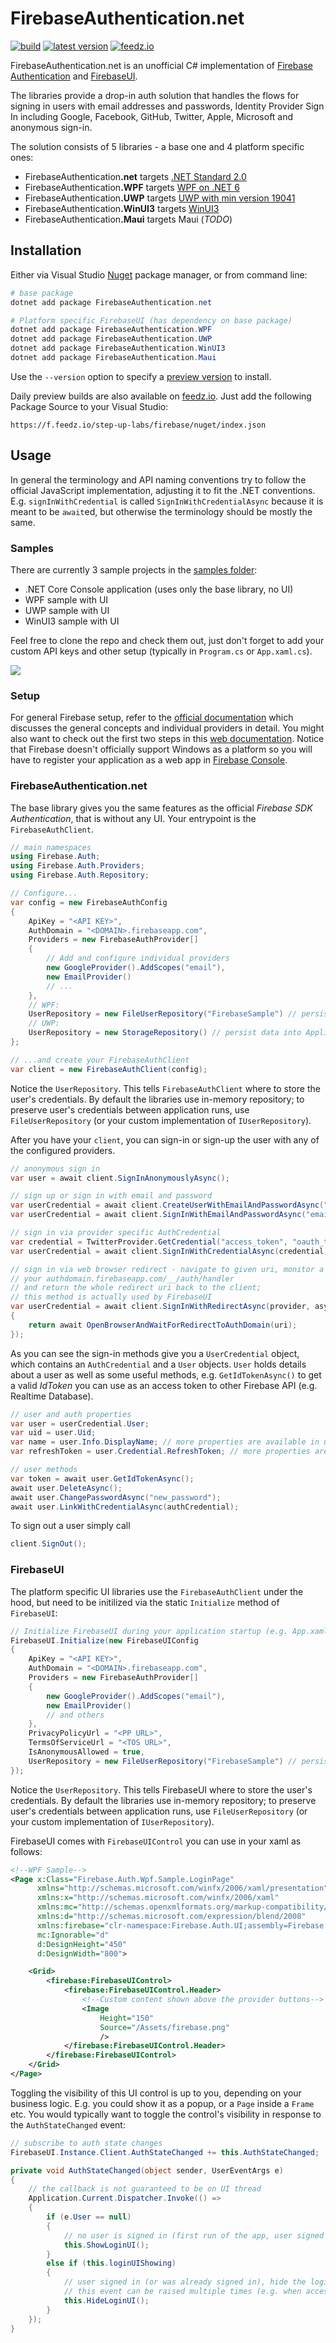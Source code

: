 # FirebaseAuthentication.net
[![build](https://github.com/step-up-labs/firebase-authentication-dotnet/workflows/build/badge.svg)](https://github.com/step-up-labs/firebase-authentication-dotnet/actions)
[![latest version](https://img.shields.io/nuget/v/FirebaseAuthentication.net)](https://www.nuget.org/packages/FirebaseAuthentication.net)
[![feedz.io](https://img.shields.io/badge/endpoint.svg?url=https%3A%2F%2Ff.feedz.io%2Fstep-up-labs%2Ffirebase%2Fshield%2FFirebaseAuthentication.net%2Flatest)](https://f.feedz.io/step-up-labs/firebase/packages/FirebaseAuthentication.net/latest/download)

FirebaseAuthentication.net is an unofficial C# implementation of [Firebase Authentication](https://firebase.google.com/docs/auth)
and [FirebaseUI](https://firebase.google.com/docs/auth). 

The libraries provide a drop-in auth solution that handles the flows for signing in users with email addresses and passwords, Identity Provider Sign In including Google, Facebook, GitHub, Twitter, Apple, Microsoft and anonymous sign-in.

The solution consists of 5 libraries - a base one and 4 platform specific ones:
* FirebaseAuthentication<strong>.net</strong> targets [.NET Standard 2.0](https://github.com/dotnet/standard/blob/master/docs/versions.md)
* FirebaseAuthentication<strong>.WPF</strong> targets [WPF on .NET 6](https://github.com/dotnet/wpf)
* FirebaseAuthentication<strong>.UWP</strong> targets [UWP with min version 19041](https://docs.microsoft.com/en-us/windows/uwp/updates-and-versions/choose-a-uwp-version)
* FirebaseAuthentication<strong>.WinUI3</strong> targets [WinUI3](https://learn.microsoft.com/en-us/windows/apps/winui/winui3/)
* FirebaseAuthentication<strong>.Maui</strong> targets Maui (*TODO*)

## Installation

Either via Visual Studio [Nuget](https://www.nuget.org/packages/FirebaseAuthentication.net) package manager, or from command line:

```powershell
# base package
dotnet add package FirebaseAuthentication.net

# Platform specific FirebaseUI (has dependency on base package)
dotnet add package FirebaseAuthentication.WPF
dotnet add package FirebaseAuthentication.UWP
dotnet add package FirebaseAuthentication.WinUI3
dotnet add package FirebaseAuthentication.Maui
```

Use the `--version` option to specify a [preview version](https://www.nuget.org/packages/FirebaseAuthentication.net/absoluteLatest) to install.

Daily preview builds are also available on [feedz.io](https://feedz.io). Just add the following Package Source to your Visual Studio:

```
https://f.feedz.io/step-up-labs/firebase/nuget/index.json
```

## Usage

In general the terminology and API naming conventions try to follow the official JavaScript implementation, adjusting it to fit the .NET conventions. 
E.g. `signInWithCredential` is called `SignInWithCredentialAsync` because it is meant to be `await`ed, but otherwise the terminology should be mostly the same.


### Samples
There are currently 3 sample projects in the [samples folder](/samples/):

* .NET Core Console application (uses only the base library, no UI)
* WPF sample with UI
* UWP sample with UI
* WinUI3 sample with UI

Feel free to clone the repo and check them out, just don't forget to add your custom API keys and other setup (typically in `Program.cs` or `App.xaml.cs`).

![](art/SampleWPF.png)

### Setup

For general Firebase setup, refer to the [official documentation](https://firebase.google.com/docs/auth) which discusses the general concepts and individual providers in detail. 
You might also want to check out the first two steps in this [web documentation](https://firebase.google.com/docs/web/setup). 
Notice that Firebase doesn't officially support Windows as a platform so you will have to register your application as a web app in [Firebase Console](https://console.firebase.google.com/).

### FirebaseAuthentication.net

The base library gives you the same features as the official *Firebase SDK Authentication*, that is without any UI. Your entrypoint is the `FirebaseAuthClient`.

```csharp
// main namespaces
using Firebase.Auth;
using Firebase.Auth.Providers;
using Firebase.Auth.Repository;

// Configure...
var config = new FirebaseAuthConfig
{
    ApiKey = "<API KEY>",
    AuthDomain = "<DOMAIN>.firebaseapp.com",
    Providers = new FirebaseAuthProvider[]
    {
        // Add and configure individual providers
        new GoogleProvider().AddScopes("email"),
        new EmailProvider()
        // ...
    },
    // WPF:
    UserRepository = new FileUserRepository("FirebaseSample") // persist data into %AppData%\FirebaseSample
    // UWP:
    UserRepository = new StorageRepository() // persist data into ApplicationDataContainer
};

// ...and create your FirebaseAuthClient
var client = new FirebaseAuthClient(config);
```

Notice the `UserRepository`. This tells `FirebaseAuthClient` where to store the user's credentials. 
By default the libraries use in-memory repository; to preserve user's credentials between application runs, use `FileUserRepository` (or your custom implementation of `IUserRepository`).

After you have your `client`, you can sign-in or sign-up the user with any of the configured providers.

```csharp
// anonymous sign in
var user = await client.SignInAnonymouslyAsync();

// sign up or sign in with email and password
var userCredential = await client.CreateUserWithEmailAndPasswordAsync("email", "pwd", "Display Name");
var userCredential = await client.SignInWithEmailAndPasswordAsync("email", "pwd");

// sign in via provider specific AuthCredential
var credential = TwitterProvider.GetCredential("access_token", "oauth_token_secret");
var userCredential = await client.SignInWithCredentialAsync(credential);

// sign in via web browser redirect - navigate to given uri, monitor a redirect to 
// your authdomain.firebaseapp.com/__/auth/handler
// and return the whole redirect uri back to the client;
// this method is actually used by FirebaseUI
var userCredential = await client.SignInWithRedirectAsync(provider, async uri =>
{    
    return await OpenBrowserAndWaitForRedirectToAuthDomain(uri);
});
```

As you can see the sign-in methods give you a `UserCredential` object, which contains an `AuthCredential` and a `User` objects.
`User` holds details about a user as well as some useful methods, e.g. `GetIdTokenAsync()` to get a valid *IdToken* you can use as an access token to other Firebase API (e.g. Realtime Database).

```csharp
// user and auth properties
var user = userCredential.User;
var uid = user.Uid;
var name = user.Info.DisplayName; // more properties are available in user.Info
var refreshToken = user.Credential.RefreshToken; // more properties are available in user.Credential

// user methods
var token = await user.GetIdTokenAsync();
await user.DeleteAsync();
await user.ChangePasswordAsync("new_password");
await user.LinkWithCredentialAsync(authCredential);
```

To sign out a user simply call
```csharp
client.SignOut();
```

### FirebaseUI

The platform specific UI libraries use the `FirebaseAuthClient` under the hood, but need to be initilized via the static `Initialize` method of `FirebaseUI`:

```csharp
// Initialize FirebaseUI during your application startup (e.g. App.xaml.cs)
FirebaseUI.Initialize(new FirebaseUIConfig
{
    ApiKey = "<API KEY>",
    AuthDomain = "<DOMAIN>.firebaseapp.com",
    Providers = new FirebaseAuthProvider[]
    {
        new GoogleProvider().AddScopes("email"),
        new EmailProvider()
        // and others
    },
    PrivacyPolicyUrl = "<PP URL>",
    TermsOfServiceUrl = "<TOS URL>",
    IsAnonymousAllowed = true,
    UserRepository = new FileUserRepository("FirebaseSample") // persist data into %AppData%\FirebaseSample
});
```

Notice the `UserRepository`. This tells FirebaseUI where to store the user's credentials. 
By default the libraries use in-memory repository; to preserve user's credentials between application runs, use `FileUserRepository` (or your custom implementation of `IUserRepository`).

FirebaseUI comes with `FirebaseUIControl` you can use in your xaml as follows:

```xml
<!--WPF Sample-->
<Page x:Class="Firebase.Auth.Wpf.Sample.LoginPage"
      xmlns="http://schemas.microsoft.com/winfx/2006/xaml/presentation"
      xmlns:x="http://schemas.microsoft.com/winfx/2006/xaml"
      xmlns:mc="http://schemas.openxmlformats.org/markup-compatibility/2006" 
      xmlns:d="http://schemas.microsoft.com/expression/blend/2008" 
      xmlns:firebase="clr-namespace:Firebase.Auth.UI;assembly=Firebase.Auth.UI.WPF"
      mc:Ignorable="d" 
      d:DesignHeight="450" 
      d:DesignWidth="800">

    <Grid>
        <firebase:FirebaseUIControl>
            <firebase:FirebaseUIControl.Header>
                <!--Custom content shown above the provider buttons-->
                <Image 
                    Height="150"
                    Source="/Assets/firebase.png"
                    />
            </firebase:FirebaseUIControl.Header>
        </firebase:FirebaseUIControl>
    </Grid>
</Page>
```

Toggling the visibility of this UI control is up to you, depending on your business logic. 
E.g. you could show it as a popup, or a `Page` inside a `Frame` etc. 
You would typically want to toggle the control's visibility in response to the `AuthStateChanged` event:

```csharp
// subscribe to auth state changes
FirebaseUI.Instance.Client.AuthStateChanged += this.AuthStateChanged;

private void AuthStateChanged(object sender, UserEventArgs e)
{
    // the callback is not guaranteed to be on UI thread
    Application.Current.Dispatcher.Invoke(() =>
    {
        if (e.User == null)
        {
            // no user is signed in (first run of the app, user signed out..), show login UI 
            this.ShowLoginUI();
        }
        else if (this.loginUIShowing)
        {
            // user signed in (or was already signed in), hide the login UI
            // this event can be raised multiple times (e.g. when access token gets refreshed), you need to be ready for that
            this.HideLoginUI();
        }
    });
}
```